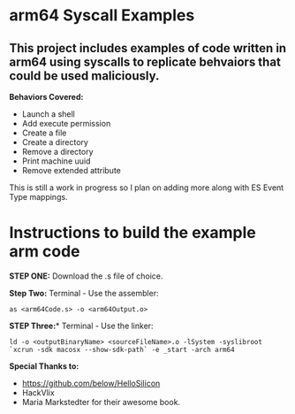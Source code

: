 # arm64 Syscall Examples
## This project includes examples of code written in arm64 using syscalls to replicate behvaiors that could be used maliciously. 

**Behaviors Covered:**
- Launch a shell
- Add execute permission
- Create a file
- Create a directory
- Remove a directory
- Print machine uuid
- Remove extended attribute

This is still a work in progress so I plan on adding more along with ES Event Type mappings. 

# Instructions to build the example arm code

**STEP ONE:**
Download the .s file of choice.

**Step Two:**
Terminal - Use the assembler:
```shell
as <arm64Code.s> -o <arm64Output.o>
```

**STEP Three:***
Terminal - Use the linker:
```shell
ld -o <outputBinaryName> <sourceFileName>.o -lSystem -syslibroot `xcrun -sdk macosx --show-sdk-path` -e _start -arch arm64
```
**Special Thanks to:**
- https://github.com/below/HelloSilicon
- HackVlix
- Maria Markstedter for their awesome book. 
